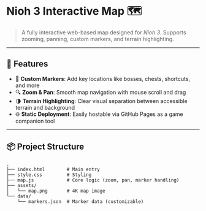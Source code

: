 # Nioh 3 Interactive Map 🗺️

> A fully interactive web-based map designed for *Nioh 3*. Supports zooming, panning, custom markers, and terrain highlighting.

---

## 🔧 Features

- 📌 **Custom Markers**: Add key locations like bosses, chests, shortcuts, and more
- 🔍 **Zoom & Pan**: Smooth map navigation with mouse scroll and drag
- 🌗 **Terrain Highlighting**: Clear visual separation between accessible terrain and background
- 🌐 **Static Deployment**: Easily hostable via GitHub Pages as a game companion tool

---

## 📦 Project Structure

```plaintext
.
├── index.html        # Main entry
├── style.css         # Styling
├── map.js            # Core logic (zoom, pan, marker handling)
├── assets/
│   └── map.png       # 4K map image
└── data/
    └── markers.json  # Marker data (customizable)
